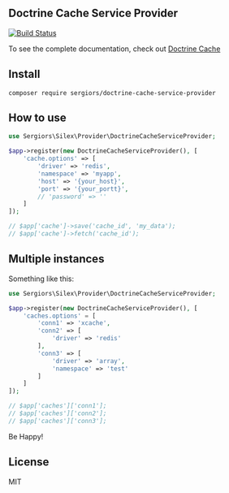 Doctrine Cache Service Provider
-------------------------------
[![Build Status](https://travis-ci.org/sergiors/doctrine-cache-service-provider.svg?branch=1.0.0)](https://travis-ci.org/sergiors/doctrine-cache-service-provider)

To see the complete documentation, check out [Doctrine Cache](http://doctrine-orm.readthedocs.org/projects/doctrine-orm/en/latest/reference/caching.html)

Install
-------
```
composer require sergiors/doctrine-cache-service-provider
```

How to use
----------
```php
use Sergiors\Silex\Provider\DoctrineCacheServiceProvider;

$app->register(new DoctrineCacheServiceProvider(), [
    'cache.options' => [
        'driver' => 'redis',
        'namespace' => 'myapp',
        'host' => '{your_host}',
        'port' => '{your_portt}',
        // 'password' => ''
    ]
]);

// $app['cache']->save('cache_id', 'my_data');
// $app['cache']->fetch('cache_id');
```

## Multiple instances

Something like this:
```php
use Sergiors\Silex\Provider\DoctrineCacheServiceProvider;

$app->register(new DoctrineCacheServiceProvider(), [
    'caches.options' = [
        'conn1' => 'xcache',
        'conn2' => [
            'driver' => 'redis'
        ],
        'conn3' => [
            'driver' => 'array',
            'namespace' => 'test'
        ]
    ]
]);

// $app['caches']['conn1'];
// $app['caches']['conn2'];
// $app['caches']['conn3'];
```

Be Happy!

License
-------
MIT
